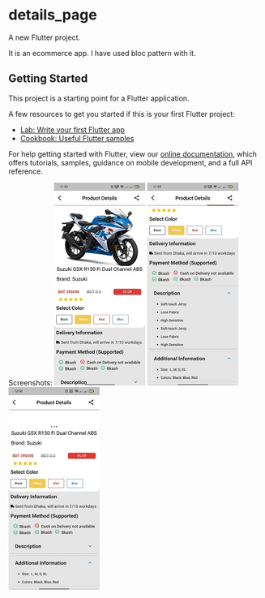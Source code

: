 # details_page

A new Flutter project.

It is an ecommerce app. I have used bloc pattern with it. 

## Getting Started

This project is a starting point for a Flutter application.

A few resources to get you started if this is your first Flutter project:

- [Lab: Write your first Flutter app](https://flutter.dev/docs/get-started/codelab)
- [Cookbook: Useful Flutter samples](https://flutter.dev/docs/cookbook)

For help getting started with Flutter, view our
[online documentation](https://flutter.dev/docs), which offers tutorials,
samples, guidance on mobile development, and a full API reference.

Screenshots:
![Preview](/screenshots/Screenshot_1.jpg) ![Preview](/screenshots/Screenshot_2.jpg) ![Preview](/screenshots/Screenshot_3.jpg)